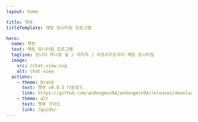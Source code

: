 ```yaml
---
layout: home

title: 챗뷰
titleTemplate: 채팅 모니터링 프로그램

hero:
  name: 챗뷰
  text: 채팅 모니터링 프로그램
  tagline: 모니터 하나로 숲 / 치지직 / 아프리카도우미 채팅 모니터링
  image:
    src: /chat-view.svg
    alt: chat-view
  actions:
    - theme: brand
      text: 챗뷰 v0.0.5 다운로드
      link: https://github.com/andongmin94/andongmin94/releases/download/chat-view-v0.0.5/Setup.0.0.5.exe
    - theme: alt
      text: 챗뷰 가이드
      link: /guide/
---
```

